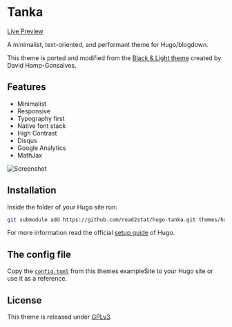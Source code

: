 # Tanka

[Live Preview](https://nanx.me/blog/)

A minimalist, text-oriented, and performant theme for Hugo/blogdown.

This theme is ported and modified from the [Black & Light theme](https://github.com/davidhampgonsalves/hugo-black-and-light-theme) created by David Hamp-Gonsalves.

## Features

- Minimalist
- Responsive
- Typography first
- Native font stack
- High Contrast
- Disqus
- Google Analytics
- MathJax

![Screenshot](https://github.com/road2stat/hugo-tanka/blob/master/images/hugo-tanka-theme-screenshot.png)

## Installation

Inside the folder of your Hugo site run:

```bash
git submodule add https://github.com/road2stat/hugo-tanka.git themes/hugo-tanka
```

For more information read the official [setup guide](https://gohugo.io/overview/installing/) of Hugo.

## The config file

Copy the [`config.toml`](https://github.com/road2stat/hugo-tanka/blob/master/exampleSite/config.toml) from this themes exampleSite to your Hugo site or use it as a reference.

## License

This theme is released under [GPLv3](https://github.com/road2stat/hugo-tanka/blob/master/LICENSE).
